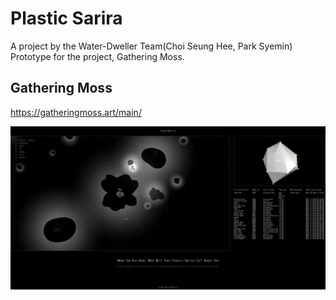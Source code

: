 # Plastic Sarira

A project by the Water-Dweller Team(Choi Seung Hee, Park Syemin)  
Prototype for the project, Gathering Moss.

## Gathering Moss
https://gatheringmoss.art/main/


![alt text](https://github.com/syeminpark/plasticsarira_prototype/blob/main/main_image.png?raw=true)
